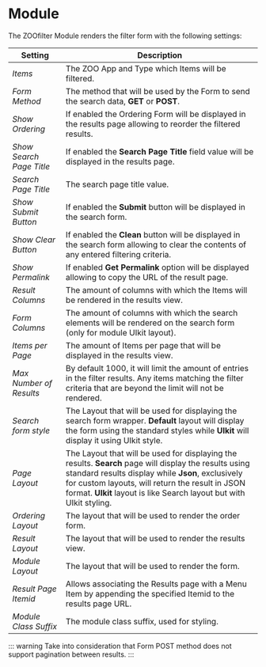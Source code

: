 # Module

The ZOOfilter Module renders the filter form with the following settings:

| Setting | Description |
| --- | --- |
| _Items_ | The ZOO App and Type which Items will be filtered. |
| _Form Method_ | The method that will be used by the Form to send the search data, **GET** or **POST**. |
| _Show Ordering_ | If enabled the Ordering Form will be displayed in the results page allowing to reorder the filtered results. |
| _Show Search Page Title_ | If enabled the **Search Page Title** field value will be displayed in the results page. |
| _Search Page Title_ | The search page title value. |
| _Show Submit Button_ | If enabled the **Submit** button will be displayed in the search form. |
| _Show Clear Button_ | If enabled the **Clean** button will be displayed in the search form allowing to clear the contents of any entered filtering criteria. |
| _Show Permalink_ | If enabled **Get Permalink** option will be displayed allowing to copy the URL of the result page. |
| _Result Columns_ | The amount of columns with which the Items will be rendered in the results view. |
| _Form Columns_ | The amount of columns with which the search elements will be rendered on the search form (only for module UIkit layout). |
| _Items per Page_ | The amount of Items per page that will be displayed in the results view. |
| _Max Number of Results_ | By default 1000, it will limit the amount of entries in the filter results. Any items matching the filter criteria that are beyond the limit will not be rendered. |
| _Search form style_ | The Layout that will be used for displaying the search form wrapper. **Default** layout will display the form using the standard styles while **UIkit** will display it using UIkit style. |
| _Page Layout_ | The Layout that will be used for displaying the results. **Search** page will display the results using standard results display while **Json**, exclusively for custom layouts, will return the result in JSON format. **UIkit** layout is like Search layout but with UIkit styling. |
| _Ordering Layout_ | The layout that will be used to render the order form. |
| _Result Layout_ | The layout that will be used to render the results view. |
| _Module Layout_ | The layout that will be used to render the form. |
| _Result Page Itemid_ | Allows associating the Results page with a Menu Item by appending the specified Itemid to the results page URL. |
| _Module Class Suffix_ | The module class suffix, used for styling. |

::: warning
Take into consideration that Form POST method does not support pagination between results.
:::
